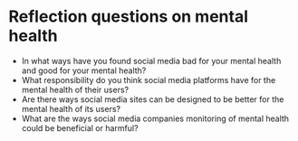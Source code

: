 # Reflection questions on mental health
- In what ways have you found social media bad for your mental health and good for your mental health?
- What responsibility do you think social media platforms have for the mental health of their users?
- Are there ways social media sites can be designed to be better for the mental health of its users?
- What are the ways social media companies monitoring of mental health could be beneficial or harmful?

